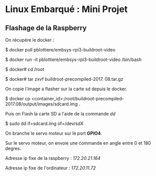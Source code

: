 Linux Embarqué : Mini Projet
=========

## Flashage de la Raspberry

On récupére le docker :

$ docker pull pblottiere/embsys-rpi3-buildroot-video

$ docker run -it pblottiere/embsys-rpi3-buildroot-video /bin/bash

$ docker# cd /root

$ docker# tar zxvf 
buildroot-precompiled-2017.
08.tar.gz

On copie l'image a flasher sur la carte sd depuis le docker. 

$ docker cp <container_id>:/root/buildroot-precompiled-2017.08/output/images/sdcard.img .
 
Puis on Flash la carte SD a l'aide de la commande _dd_

$ sudo dd if=sdcard.img of=/dev/sdX




On branche le servo moteur sur le port **GPIO4**.

Sur le servo moteur, on envoie une commande en angle entre 0 et 180 degres.

Adresse ip fixe de la raspberry : _172.20.21.164_

Adresse ip fixe de l'ordinateur :
_172.20.11.72_